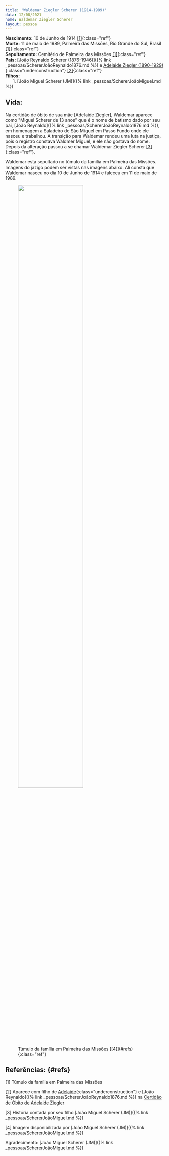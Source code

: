 ```yaml
---
title: 'Waldemar Ziegler Scherer (1914-1989)'
data: 12/08/2021
nome: Waldemar Ziegler Scherer
layout: pessoa
---
```


**Nascimento:** 10 de Junho de 1914 [[1]](#refs){:class="ref"}<br/>
**Morte:** 11 de maio de 1989, Palmeira das Missōes, Rio Grande do Sul, Brasil [[1]](#refs){:class="ref"}<br/>
**Sepultamento:** Cemitério de Palmeira das Missões [[1]](#refs){:class="ref"}<br/>
**Pais:** [João Reynaldo Scherer (1876-1946)]({% link _pessoas/SchererJoãoReynaldo1876.md %}) e [Adelaide Ziegler (1890-1929)](){:class="underconstruction"} [[2]](#refs){:class="ref"}<br/>
**Filhos:**<br/>
&nbsp;&nbsp;&nbsp;&nbsp;&nbsp;&nbsp;1. [João Miguel Scherer (JM)]({% link _pessoas/SchererJoãoMiguel.md %})<br/>

## Vida:

Na certidão de óbito de sua mãe [Adelaide Ziegler], Waldemar aparece como "Miguel Scherer de 13 anos" que é o nome de batismo dado por seu pai, [João Reynaldo]({% link _pessoas/SchererJoãoReynaldo1876.md %}), em homenagem a Saladeiro de São Miguel em Passo Fundo onde ele nasceu e trabalhou. A transição para Waldemar rendeu uma luta na justiça, pois o registro constava Waldmer Miguel, e ele não gostava do nome. Depois da alteração passou a se chamar Waldemar Ziegler Scherer [[3]](#refs){:class="ref"}.

Waldemar esta sepultado no túmulo da família em Palmeira das Missões. Imagens do jazigo podem ser vistas nas imagens abaixo. Alí consta que Waldemar nasceu no dia 10 de Junho de 1914 e faleceu em 11 de maio de 1989.

<figure>
<img src="https://drive.google.com/thumbnail?id=1fPnGOm4ft7HXZphsOfMa7XOld2vprdlr&sz=w1000" width="70%">
<figcaption class="figure-caption">Túmulo da família em Palmeira das Missões [[4]](#refs){:class="ref"}</figcaption>
</figure>


## Referências: {#refs}

[1] Túmulo da família em Palmeira das Missões

[2] Aparece com filho de [Adelaide](){:class="underconstruction"} e [João Reynaldo]({% link _pessoas/SchererJoãoReynaldo1876.md %}) na [Certidão de Óbito de Adelaide Ziegler](https://drive.google.com/file/d/1QpM7f7GsNPCXR-5OuPlmgFD33ftCBwlw/view?usp=sharing)

[3] História contada por seu filho [João Miguel Scherer (JM)]({% link _pessoas/SchererJoãoMiguel.md %})

[4] Imagem disponibilizada por [João Miguel Scherer (JM)]({% link _pessoas/SchererJoãoMiguel.md %})

Agradecimento: [João Miguel Scherer (JM)]({% link _pessoas/SchererJoãoMiguel.md %})
